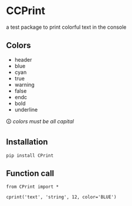 # CCPrint
a test package to print colorful text in the console

## Colors
- header
- blue
- cyan
- true
- warning
- false
- endc
- bold
- underline

🛈 *colors must be all capital*

## Installation

```
pip install CPrint
```

## Function call

```
from CPrint import *

cprint('text', 'string', 12, color='BLUE')
```
